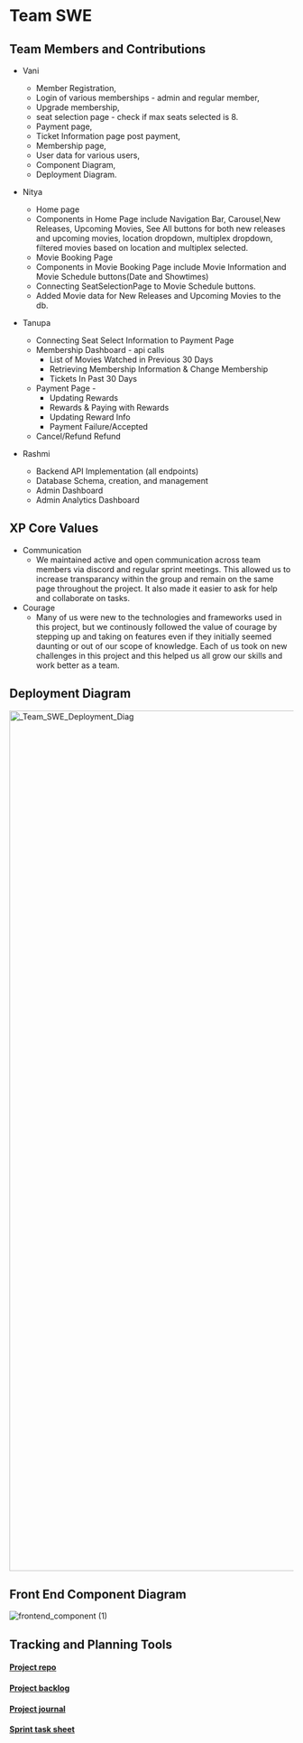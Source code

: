 # Team SWE
## Team Members and Contributions
* Vani
	* Member Registration,
	* Login of various memberships - admin and regular member,
	* Upgrade membership, 
	* seat selection page - check if max seats selected is 8.
	* Payment page, 
	* Ticket Information page post payment,
	* Membership page,
	* User data for various users,
	* Component Diagram,
	* Deployment Diagram.

* Nitya
	* Home page
	* Components in Home Page include Navigation Bar, Carousel,New Releases,
	  Upcoming Movies, See All buttons for both new releases and upcoming
	  movies, location dropdown, multiplex dropdown, filtered movies based
	  on location and multiplex selected.
	* Movie Booking Page
	* Components in Movie Booking Page include Movie Information and Movie Schedule
	  buttons(Date and Showtimes)
	* Connecting SeatSelectionPage to Movie Schedule buttons.
	* Added Movie data for New Releases and Upcoming Movies to the db.

* Tanupa
    * Connecting Seat Select Information to Payment Page 
    * Membership Dashboard - api calls 
	     *  List of Movies Watched in Previous 30 Days
	     *  Retrieving Membership Information & Change Membership 
	     *  Tickets In Past 30 Days 
    * Payment Page - 
	    * Updating Rewards
	    * Rewards & Paying with Rewards
	    * Updating Reward Info 
	    * Payment Failure/Accepted 
    * Cancel/Refund Refund
 

* Rashmi
  * Backend API Implementation (all endpoints)
  * Database Schema, creation, and management
  * Admin Dashboard
  * Admin Analytics Dashboard

## XP Core Values
* Communication
  * We maintained active and open communication across team members via discord and regular sprint meetings. This allowed us to increase transparancy within the group and remain on the same page throughout the project. It also made it easier to ask for help and collaborate on tasks.
* Courage
  * Many of us were new to the technologies and frameworks used in this project, but we continously followed the value of courage by stepping up and taking on features even if they initially seemed daunting or out of our scope of knowledge. Each of us took on new challenges in this project and this helped us all grow our skills and work better as a team.


<h2>Deployment Diagram</h2>

<img width="1525" alt="_Team_SWE_Deployment_Diag" src="https://github.com/gopinathsjsu/team-project-swe/assets/144390769/b6ceef15-4500-463d-ab9d-a0807c7437ec">
<h2> Front End Component Diagram</h2>

![frontend_component (1)](https://github.com/gopinathsjsu/team-project-swe/assets/144390769/65801980-27f5-4b20-b530-a8f9fa6f675f)



## Tracking and Planning Tools

#### [Project repo](https://github.com/gopinathsjsu/team-project-swe/tree/master)
#### [Project backlog](https://docs.google.com/spreadsheets/d/1Vp7y_yNG8E_2IXD0PCCNqV-gu_kiEn4KwN2t2rp0cNc/edit?usp=drive_link)
#### [Project journal](https://drive.google.com/drive/folders/1UNs8ECa3x-ZLph5XEBL7MZQElcy2R4dY?usp=drive_link)
#### [Sprint task sheet](https://docs.google.com/spreadsheets/d/1lffAHhdplSi4oc8NDlnvqoF-C-uH_2GBhyjHBrNt2MY/edit?usp=drive_link)
